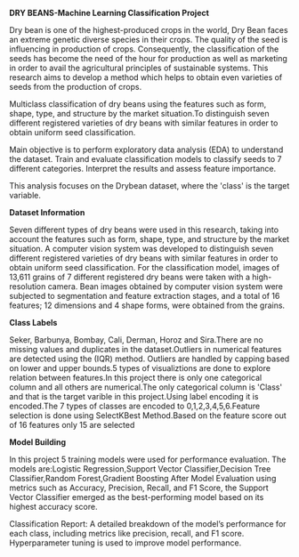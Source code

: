 **DRY BEANS-Machine Learning Classification Project**

Dry bean is one of the highest-produced crops in the world, Dry Bean faces an extreme genetic diverse species in their crops. The quality of the seed is influencing in production of crops. Consequently, the classification of the seeds has become the need of the hour for production as well as marketing in order to avail the agricultural principles of sustainable systems. This research aims to develop a method which helps to obtain even varieties of seeds from the production of crops.

Multiclass classification of dry beans using the features such as form, shape, type, and structure by the market situation.To distinguish seven different registered varieties of dry beans with similar features in order to obtain uniform seed classification.

Main objective is to perform exploratory data analysis (EDA) to understand the dataset. Train and evaluate classification models to classify seeds to 7 different categories. Interpret the results and assess feature importance.

This analysis focuses on the Drybean dataset, where the 'class' is the target variable.

**Dataset Information**

Seven different types of dry beans were used in this research, taking into account the features such as form, shape, type, and structure by the market situation. A computer vision system was developed to distinguish seven different registered varieties of dry beans with similar features in order to obtain uniform seed classification. For the classification model, images of 13,611 grains of 7 different registered dry beans were taken with a high-resolution camera. Bean images obtained by computer vision system were subjected to segmentation and feature extraction stages, and a total of 16 features; 12 dimensions and 4 shape forms, were obtained from the grains.

**Class Labels**

Seker, Barbunya, Bombay, Cali, Derman, Horoz and Sira.There are no missing values and duplicates in the dataset.Outliers in  numerical features  are detected using the (IQR) method. Outliers are handled by capping based on lower and upper bounds.5 types of visualiztions  are done to explore relation between features.In this project there is only one categorical  column and all others are numerical.The only categorical column is 'Class' and that is the target varible in this project.Using label encoding it is encoded.The 7 types of classes are encoded to 0,1,2,3,4,5,6.Feature selection is done using SelectKBest Method.Based on the feature score out of 16 features only 15 are selected

**Model Building**

In this project 5 training models were used for performance evaluation. The models are:Logistic Regression,Support Vector Classifier,Decision Tree Classifier,Random Forest,Gradient Boosting
After Model Evaluation using metrics such as Accuracy, Precision, Recall, and F1 Score, the Support Vector Classifier emerged as the best-performing model based on its highest accuracy score.


Classification Report: A detailed breakdown of the model’s performance for each class, including metrics like precision, recall, and F1 score. 
Hyperparameter tuning is used to improve model performance. 
